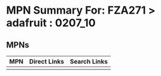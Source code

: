 



# MPN Summary For: FZA271 > adafruit : 0207_10

## MPNs
  

|MPN|Direct Links|Search Links|
| :--- | :--- | :--- |
||||

